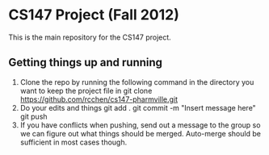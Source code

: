 CS147 Project (Fall 2012)
================
This is the main repository for the CS147 project.

Getting things up and running
----------------
1. Clone the repo by running the following command in the directory you want to keep the project file in
	git clone https://github.com/rcchen/cs147-pharmville.git
2. Do your edits and things
	git add .
	git commit -m "Insert message here"
	git push
3. If you have conflicts when pushing, send out a message to the group so we can figure out what things should be merged. Auto-merge should be sufficient in most cases though.
